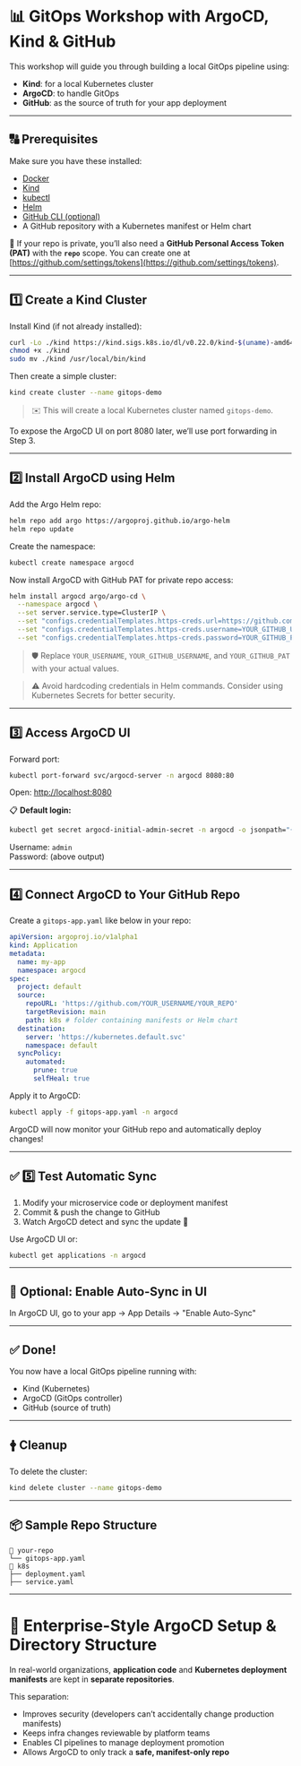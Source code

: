 # 📊 GitOps Workshop with ArgoCD, Kind & GitHub

This workshop will guide you through building a local GitOps pipeline using:

- **Kind**: for a local Kubernetes cluster
- **ArgoCD**: to handle GitOps
- **GitHub**: as the source of truth for your app deployment

---

## 🔠 Prerequisites

Make sure you have these installed:

- [Docker](https://www.docker.com/products/docker-desktop)
- [Kind](https://kind.sigs.k8s.io/)
- [kubectl](https://kubernetes.io/docs/tasks/tools/)
- [Helm](https://helm.sh/docs/intro/install/)
- [GitHub CLI (optional)](https://cli.github.com/)
- A GitHub repository with a Kubernetes manifest or Helm chart

🔐 If your repo is private, you’ll also need a **GitHub Personal Access Token (PAT)** with the **`repo`** scope. You can create one at [https://github.com/settings/tokens](https://github.com/settings/tokens).

---

## 1️⃣ Create a Kind Cluster

Install Kind (if not already installed):

```bash
curl -Lo ./kind https://kind.sigs.k8s.io/dl/v0.22.0/kind-$(uname)-amd64
chmod +x ./kind
sudo mv ./kind /usr/local/bin/kind
```

Then create a simple cluster:

```bash
kind create cluster --name gitops-demo
```

> ✉️ This will create a local Kubernetes cluster named `gitops-demo`.

To expose the ArgoCD UI on port 8080 later, we’ll use port forwarding in Step 3.

---

## 2️⃣ Install ArgoCD using Helm

Add the Argo Helm repo:

```bash
helm repo add argo https://argoproj.github.io/argo-helm
helm repo update
```

Create the namespace:

```bash
kubectl create namespace argocd
```

Now install ArgoCD with GitHub PAT for private repo access:

```bash
helm install argocd argo/argo-cd \
  --namespace argocd \
  --set server.service.type=ClusterIP \
  --set "configs.credentialTemplates.https-creds.url=https://github.com/YOUR_USERNAME" \
  --set "configs.credentialTemplates.https-creds.username=YOUR_GITHUB_USERNAME" \
  --set "configs.credentialTemplates.https-creds.password=YOUR_GITHUB_PAT"
```

> 🛡️ Replace `YOUR_USERNAME`, `YOUR_GITHUB_USERNAME`, and `YOUR_GITHUB_PAT` with your actual values.

> ⚠️ Avoid hardcoding credentials in Helm commands. Consider using Kubernetes Secrets for better security.

---

## 3️⃣ Access ArgoCD UI

Forward port:

```bash
kubectl port-forward svc/argocd-server -n argocd 8080:80
```

Open: [http://localhost:8080](http://localhost:8080)

📋 **Default login:**

```bash
kubectl get secret argocd-initial-admin-secret -n argocd -o jsonpath="{.data.password}" | base64 -d && echo
```

Username: `admin`\
Password: (above output)

---

## 4️⃣ Connect ArgoCD to Your GitHub Repo

Create a `gitops-app.yaml` like below in your repo:

```yaml
apiVersion: argoproj.io/v1alpha1
kind: Application
metadata:
  name: my-app
  namespace: argocd
spec:
  project: default
  source:
    repoURL: 'https://github.com/YOUR_USERNAME/YOUR_REPO'
    targetRevision: main
    path: k8s # folder containing manifests or Helm chart
  destination:
    server: 'https://kubernetes.default.svc'
    namespace: default
  syncPolicy:
    automated:
      prune: true
      selfHeal: true
```

Apply it to ArgoCD:

```bash
kubectl apply -f gitops-app.yaml -n argocd
```

ArgoCD will now monitor your GitHub repo and automatically deploy changes!

---

## ✅ 5️⃣ Test Automatic Sync

1. Modify your microservice code or deployment manifest
2. Commit & push the change to GitHub
3. Watch ArgoCD detect and sync the update 🎯

Use ArgoCD UI or:

```bash
kubectl get applications -n argocd
```

---

## 🔄 Optional: Enable Auto-Sync in UI

In ArgoCD UI, go to your app → App Details → "Enable Auto-Sync"

---

## ✅ Done!

You now have a local GitOps pipeline running with:

- Kind (Kubernetes)
- ArgoCD (GitOps controller)
- GitHub (source of truth)

---

## 🛉️ Cleanup

To delete the cluster:

```bash
kind delete cluster --name gitops-demo
```

---

## 📦 Sample Repo Structure

```
📁 your-repo
└── gitops-app.yaml
📅️ k8s
├── deployment.yaml
├── service.yaml

```

---

# 🏢 Enterprise-Style ArgoCD Setup & Directory Structure

In real-world organizations, **application code** and **Kubernetes deployment manifests** are kept in **separate repositories**.

This separation:

- Improves security (developers can’t accidentally change production manifests)
- Keeps infra changes reviewable by platform teams
- Enables CI pipelines to manage deployment promotion
- Allows ArgoCD to only track a **safe, manifest-only repo**
